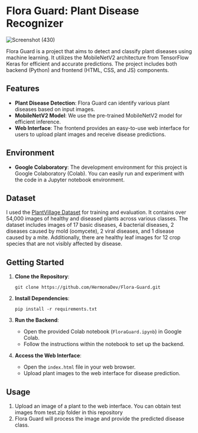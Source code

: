 # Flora Guard: Plant Disease Recognizer
![Screenshot (430)](https://github.com/HermonaDev/Flora-Guard/assets/135220263/6f14cf5e-7341-4710-ba2c-9e91842870b9)

Flora Guard is a project that aims to detect and classify plant diseases using machine learning. It utilizes the MobileNetV2 architecture from TensorFlow Keras for efficient and accurate predictions. The project includes both backend (Python) and frontend (HTML, CSS, and JS) components.

## Features

- **Plant Disease Detection**: Flora Guard can identify various plant diseases based on input images.
- **MobileNetV2 Model**: We use the pre-trained MobileNetV2 model for efficient inference.
- **Web Interface**: The frontend provides an easy-to-use web interface for users to upload plant images and receive disease predictions.

## Environment

- **Google Colaboratory**: The development environment for this project is Google Colaboratory (Colab). You can easily run and experiment with the code in a Jupyter notebook environment.

## Dataset

I used the [PlantVillage Dataset](https://www.kaggle.com/datasets/abdallahalidev/plantvillage-dataset/code) for training and evaluation. It contains over 54,000 images of healthy and diseased plants across various classes. The dataset includes images of 17 basic diseases, 4 bacterial diseases, 2 diseases caused by mold (oomycete), 2 viral diseases, and 1 disease caused by a mite. Additionally, there are healthy leaf images for 12 crop species that are not visibly affected by disease.

## Getting Started

1. **Clone the Repository**:
   ```
   git clone https://github.com/HermonaDev/Flora-Guard.git
   ```

2. **Install Dependencies**:
   ```
   pip install -r requirements.txt
   ```

3. **Run the Backend**:
   - Open the provided Colab notebook (`FloraGuard.ipynb`) in Google Colab.
   - Follow the instructions within the notebook to set up the backend.

4. **Access the Web Interface**:
   - Open the `index.html` file in your web browser.
   - Upload plant images to the web interface for disease prediction.

## Usage

1. Upload an image of a plant to the web interface. You can obtain test images from test.zip folder in this repository
2. Flora Guard will process the image and provide the predicted disease class.

